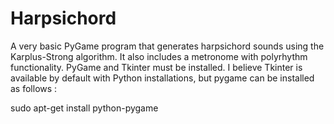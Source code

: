 # Harpsichord 
A very basic PyGame program that generates harpsichord sounds using the Karplus-Strong algorithm. It also includes a metronome with polyrhythm functionality. PyGame and Tkinter must be installed. I believe Tkinter is available by default with Python installations, but pygame can be installed as follows :


sudo apt-get install python-pygame

